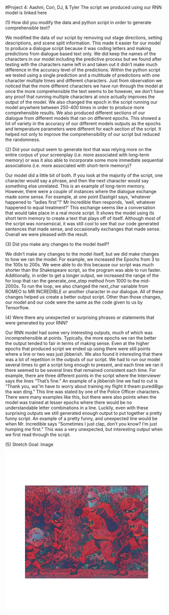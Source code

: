 #Project 4: Aashni, Cori, DJ, & Tyler
The script we produced using our RNN model is linked here

(1) How did you modify the data and python script in order to generate comprehensible text?

We modified the data of our script by removing out stage directions, setting descriptions, and scene split information. This made it easier for our model to produce a dialogue script because it was coding letters and making predictions from dialogue based text only. We did keep the names of the characters in our model including the predictive process but we found after testing with the characters name left in and taken out it didn’t make much difference in the accuracy level of the predictions. Within the python script we tested using a single prediction and a multitude of predictions with one character multiple times and different characters. Just from observation we noticed that the more different characters we have run through the model at once the more comprehensible the text seems to be however, we don’t have any proof that running multiple characters at once actually improves the output of the model. We also changed the epoch in the script running our model anywhere between 250-400 times in order to produce more comprehensible results. We also produced different sections of our dialogue from different models that ran on different epochs. This showed a lot of variety in the accuracy of our different models outputs as the epochs and temperature parameters were different for each section of the script. It helped not only to improve the comprehensibility of our script but reduced the randomness.

(2) Did your output seem to generate text that was relying more on the entire corpus of your screenplay (i.e. more associated with long-term memory) or was it also able to incorporate some more immediate sequential associations (i.e. more associated with short-term memory)?

Our model did a little bit of both. If you look at the majority of the script, one character would say a phrase, and then the next character would say something else unrelated. This is an example of long-term memory. However, there were a couple of instances where the dialogue exchange made some sense. For example, at one point Elastigirl says, ‘whatever happened to ‘‘ladies first’’?’ Mr Incredible then responds, ‘well, whatever happened to equal treatment?’ This exchange seems like a conversation that would take place in a real movie script. It shows the model using its short term memory to create a text that plays off of itself. Although most of the script was nonsensical, it was still cool to see that our code generated sentences that made sense, and occasionally exchanges that made sense. Overall we were pleased with the result.

(3) Did you make any changes to the model itself?

We didn’t make any changes to the model itself, but we did make changes to how we ran the model. For example, we increased the Epochs from 3 to the 100s to 200s. We were able to do this because our script was much shorter than the Shakespeare script, so the program was able to run faster. Additionally, in order to get a longer output, we increased the range of the for loop that ran the generate_one_step method from 1000 to the mid-2000s. To run the loop, we also changed the next_char variable from ROMEO to MR INCREDIBLE or another character in our dialogue. All of these changes helped us create a better output script. Other than those changes, our model and our code were the same as the code given to us by Tensorflow.

(4) Were there any unexpected or surprising phrases or statements that were generated by your RNN?

Our RNN model had some very interesting outputs, much of which was incomprehensible at points. Typically, the more epochs we ran the better the output tended to fair in terms of making sense. Even at the higher epochs that produced script we ended up using there were still points where a line or two was just jibberish. We also found it interesting that there was a lot of repetition in the outputs of our script. We had to run our model several times to get a script long enough to present, and each time we ran it there seemed to be several lines that remained consistent each time. For example, there are three different points in the script where the Interviewer says the lines “That’s fine.” An example of a jibberish line we had to cut is “Thank you, wa’‘m have to worry about training my flight it theam purediBgo tha wan ding.” This line was stated by one of the Police Officer characters. There were many examples like this, but there were also points when the model was trained at lesser epochs where there would be no understandable letter combinations in a line. Luckily, even with these surprising outputs we still generated enough output to put together a pretty funny script. An example of a pretty funny, and unexpected line would be when Mr. Incredible says “Sometimes I just clap, don’t you know? I’m just humping me first.” This was a very unexpected, but interesting output when we first read through the script.

(5) Stretch Goal: Image

![image](../images/incredibles_photo.png)